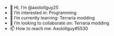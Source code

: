 - 👋 Hi, I’m @axolotlguy25
- 👀 I’m interested in: Programming
- 🌱 I’m currently learning: Terraria modding
- 💞️ I’m looking to collaborate on: Terraria modding
- 📫 How to reach me: Axolotlguy#5530

<!---
axolotlguy25/axolotlguy25 is a ✨ special ✨ repository because its `README.md` (this file) appears on your GitHub profile.
You can click the Preview link to take a look at your changes.
--->
